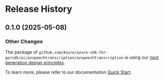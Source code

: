 # Release History

## 0.1.0 (2025-05-08)
### Other Changes

The package of `github.com/Azure/azure-sdk-for-go/sdk/ai/azspeechtranscription/azspeechtranscription` is using our [next generation design principles](https://azure.github.io/azure-sdk/general_introduction.html).

To learn more, please refer to our documentation [Quick Start](https://aka.ms/azsdk/go/mgmt).